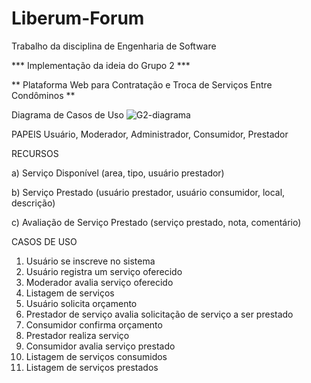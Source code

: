 # Liberum-Forum
Trabalho da disciplina de Engenharia de Software

*** Implementação da ideia do Grupo 2 ***

**  Plataforma Web para Contratação e Troca de Serviços Entre Condôminos **

Diagrama de Casos de Uso
![G2-diagrama](https://user-images.githubusercontent.com/80012798/160193272-8abdfb5f-17d3-43c7-9abb-6c3f358cf648.png)

PAPEIS
Usuário, Moderador, Administrador, Consumidor, Prestador
    
RECURSOS

a) Serviço Disponível (area, tipo, usuário prestador)

b) Serviço Prestado (usuário prestador, usuário consumidor, local, descrição)

c) Avaliação de Serviço Prestado (serviço prestado, nota, comentário)

CASOS DE USO
1. Usuário se inscreve no sistema
2. Usuário registra um serviço oferecido
3. Moderador avalia serviço oferecido
4. Listagem de serviços
5. Usuário solicita orçamento
6. Prestador de serviço avalia solicitação de serviço a ser prestado
7. Consumidor confirma orçamento
8. Prestador realiza serviço
9. Consumidor avalia serviço prestado
10. Listagem de serviços consumidos
11. Listagem de serviços prestados
